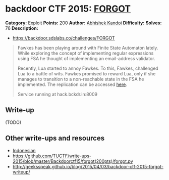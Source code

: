 # backdoor CTF 2015: [FORGOT](https://backdoor.sdslabs.co/challenges/FORGOT)

**Category:** Exploit
**Points:** 200
**Author:** [Abhishek Kandoi](https://backdoor.sdslabs.co/users/abhikandoi2000)
**Difficulty:**
**Solves:** 76
**Description:** 

* <https://backdoor.sdslabs.co/challenges/FORGOT>

> Fawkes has been playing around with Finite State Automaton lately. While exploring the concept of implementing regular expressions using FSA he thought of implementing an email-address validator.
> 
> Recently, Lua started to annoy Fawkes. To this, Fawkes, challenged Lua to a battle of wits. Fawkes promised to reward Lua, only if she manages to transition to a non-reachable state in the FSA he implemented. The replication can be accessed [here](ttp://hack.bckdr.in/FORGOT/forgot-724a09c084a9df46d8555bf77612e612.tar.gz).
> 
> Service running at hack.bckdr.in:8009

## Write-up

(TODO)

## Other write-ups and resources

* [Indonesian](https://docs.google.com/document/d/1wUxXhTVrmbYXv7eza85T6DgHP5i7h7ItuD_JTDjekJk/edit)
* <https://github.com/TUCTF/write-ups-2015/blob/master/Backdoorctf15/forgot(200pts)/forgot.py>
* <http://geeksspeak.github.io/blog/2015/04/03/backdoor-ctf-2015-forgot-writeup/>
